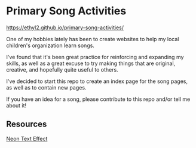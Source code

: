 # Primary Song Activities

https://ethyl2.github.io/primary-song-activities/

One of my hobbies lately has been to create websites to help my local children's organization learn songs.

I've found that it's been great practice for reinforcing and expanding my skills, as well as a great excuse to try making things that are
original, creative, and hopefully quite useful to others.

I've decided to start this repo to create an index page for the song pages, as well as to contain new pages.

If you have an idea for a song, please contribute to this repo and/or tell me about it!


## Resources

[Neon Text Effect](https://css-tricks.com/how-to-create-neon-text-with-css/)
